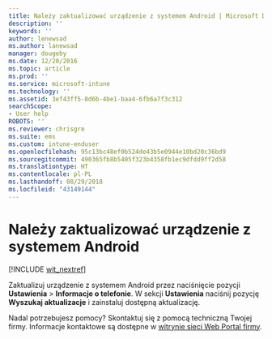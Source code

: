 ```yaml
---
title: Należy zaktualizować urządzenie z systemem Android | Microsoft Docs
description: ''
keywords: ''
author: lenewsad
ms.author: lanewsad
manager: dougeby
ms.date: 12/20/2016
ms.topic: article
ms.prod: ''
ms.service: microsoft-intune
ms.technology: ''
ms.assetid: 3ef43ff5-8d6b-4be1-baa4-6fb6a7f3c312
searchScope:
- User help
ROBOTS: ''
ms.reviewer: chrisgre
ms.suite: ems
ms.custom: intune-enduser
ms.openlocfilehash: 95c13bc48ef0b524de43b5e0944e10bd20c36bd9
ms.sourcegitcommit: 490365fb8b5405f323b4358fb1ec9dfdd9ff2d58
ms.translationtype: HT
ms.contentlocale: pl-PL
ms.lasthandoff: 08/29/2018
ms.locfileid: "43149144"
---
```

# <a name="you-need-to-update-your-android-device"></a>Należy zaktualizować urządzenie z systemem Android

[!INCLUDE [wit_nextref](includes/end-user-os-update-guidance.md)]

Zaktualizuj urządzenie z systemem Android przez naciśnięcie pozycji **Ustawienia**  >  **Informacje o telefonie**. W sekcji __Ustawienia__ naciśnij pozycję __Wyszukaj aktualizacje__ i zainstaluj dostępną aktualizację.

Nadal potrzebujesz pomocy? Skontaktuj się z pomocą techniczną Twojej firmy. Informacje kontaktowe są dostępne w [witrynie sieci Web Portal firmy](https://go.microsoft.com/fwlink/?linkid=2010980).

